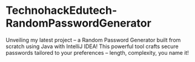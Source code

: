 # TechnohackEdutech-RandomPasswordGenerator
Unveiling my latest project – a Random Password Generator built from scratch using Java with IntelliJ IDEA! This powerful tool crafts secure passwords tailored to your preferences – length, complexity, you name it!
